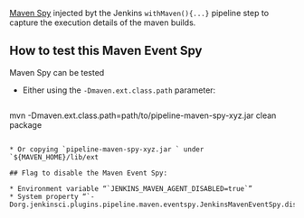 [Maven Spy](http://maven.apache.org/components/ref/3.3.9/maven-core/apidocs/org/apache/maven/eventspy/EventSpy.html) 
injected byt the Jenkins `withMaven(){...}` pipeline step to capture the execution details of the maven builds.


## How to test this Maven Event Spy

Maven Spy can be tested 

* Either using the `-Dmaven.ext.class.path` parameter:

  ````
mvn -Dmaven.ext.class.path=path/to/pipeline-maven-spy-xyz.jar clean package
```

* Or copying `pipeline-maven-spy-xyz.jar ` under `${MAVEN_HOME}/lib/ext

## Flag to disable the Maven Event Spy:

* Environment variable “`JENKINS_MAVEN_AGENT_DISABLED=true`”
* System property “`-Dorg.jenkinsci.plugins.pipeline.maven.eventspy.JenkinsMavenEventSpy.disabled=true`”